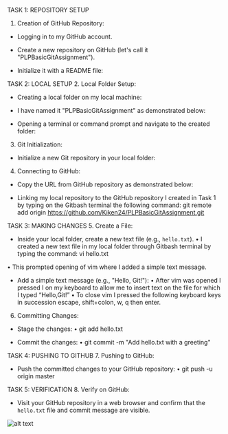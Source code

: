 TASK 1: REPOSITORY SETUP
1. Creation of GitHub Repository:
- Logging in to my GitHub account.
- Create a new repository on GitHub (let's call it "PLPBasicGitAssignment").
 
- Initialize it with a README file:
 
 

TASK 2: LOCAL SETUP
2. Local Folder Setup:
- Creating a local folder on my local machine:
 
 
- I have named it "PLPBasicGitAssignment" as demonstrated below:
 
- Opening a terminal or command prompt and navigate to the created folder:
 
3. Git Initialization:
- Initialize a new Git repository in your local folder:
 
4. Connecting to GitHub:
- Copy the URL from GitHub repository as demonstrated below:
 
- Linking my local repository to the GitHub repository I created in Task 1 by typing on the Gitbash terminal the following command: 
git remote add origin https://github.com/Kiken24/PLPBasicGitAssignment.git
 
TASK 3: MAKING CHANGES
5. Create a File:
- Inside your local folder, create a new text file (e.g., `hello.txt`).
•	I created a new text file in my local folder through Gitbash terminal by typing the command: vi hello.txt
 
•	This prompted opening of vim where I added a simple text message.
- Add a simple text message (e.g., "Hello, Git!"):
•	After vim was opened I pressed I on my keyboard to allow me to insert text on the file for which I typed “Hello,Git!”
•	To close vim I pressed the following keyboard keys in succession escape, shift+colon, w, q then enter.
 
 
 
 
 
6. Committing Changes:
 - Stage the changes:
•	git add hello.txt
 
 - Commit the changes:
•	git commit -m "Add hello.txt with a greeting"
 
TASK 4: PUSHING TO GITHUB
7. Pushing to GitHub:
- Push the committed changes to your GitHub repository:
•	git push -u origin master
 
TASK 5: VERIFICATION
8. Verify on GitHub:
- Visit your GitHub repository in a web browser and confirm that the `hello.txt` file and commit message are visible.
 





![alt text](<git finish.jpg>)

